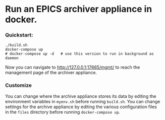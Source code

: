# Run an EPICS archiver appliance in docker.

### Quickstart:
```
./build.sh
docker-compose up
# docker-compose up -d   # use this version to run in background as daemon
```

Now you can navigate to http://127.0.0.1:17665/mgmt/ to reach the management page of the archiver appliance.

### Customize
You can change where the archive appliance stores its data by editing the environment variables in `myenv.sh` before running `build.sh`. You can change settings for the archive appliance by editing the various configuration files in the `files` directory before running `docker-compose up`.